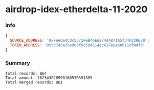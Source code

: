 # airdrop-idex-etherdelta-11-2020

### Info

```js
{
  SOURCE_ADDRESS: '0xFeededCdc5571FeB46E6274d4871A5f34A329B70',
  TOKEN_ADDRESS: '0x5c743a35e903f6c584514ec617acee0611cf44f3'
}
```

### Summary

```
Total records: 864
Total amount: 182343820590160530391885
Total merged records: 861
```
